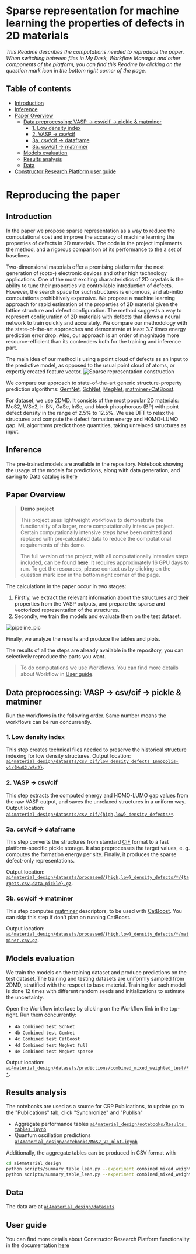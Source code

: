# Sparse representation for machine learning the properties of defects in 2D materials

*This Readme describes the computations needed to reproduce the paper. When switching between files in My Desk, Workflow Manager and other components of the platform, you can find this Readme by clicking on the question mark icon in the bottom right corner of the page.*

## Table of contents

- [Introduction](#introduction)
- [Inference](#inference)
- [Paper Overview](#overview)
  - [Data preprocessing: VASP -\> csv/cif -\> pickle \& matminer](#data-preprocessing-vasp---csvcif---pickle--matminer)
    - [1. Low density index](#1-low-density-index)
    - [2. VASP -\> csv/cif](#2-vasp---csvcif)
    - [3a. csv/cif -\> dataframe](#3a-csvcif---dataframe)
    - [3b. csv/cif -\> matminer](#3b-csvcif---matminer)
  - [Models evaluation](#models-evaluation)
  - [Results analysis](#results-analysis)
  - [Data](#data)
- [Constructor Research Platform user guide](#user-guide)

# Reproducing the paper

## Introduction
In the paper we propose sparse representation as a way to reduce the computational cost and improve the accuracy of machine learning the properties of defects in 2D materials. The code in the project implements the method, and a rigorous comparison of its performance to the a set of baselines.

Two-dimensional materials offer a promising platform for the next generation of (opto-) electronic devices and other high technology applications. One of the most exciting characteristics of 2D crystals is the ability to tune their properties via controllable introduction of defects. However, the search space for such structures is enormous, and ab-initio computations prohibitively expensive. We propose a machine learning approach for rapid estimation of the properties of 2D material given the lattice structure and defect configuration. The method suggests a way to represent  configuration of 2D materials with defects that allows a neural network to train quickly and accurately. We compare our methodology with the state-of-the-art approaches and demonstrate at least 3.7 times energy prediction error drop. Also, our approach is an order of magnitude more resource-efficient than its contenders both for the training and inference part.

The main idea of our method is using a point cloud of defects as an input to the predictive model, as opposed to the usual point cloud of atoms, or expertly created feature vector.
![Sparse representation construction](./constructor_pics/sparse.png)

We compare our approach to state-of-the-art generic structure-property prediction algorithms: [GemNet](https://arxiv.org/abs/2106.08903), [SchNet](https://arxiv.org/abs/1706.08566), [MegNet](https://arxiv.org/abs/1812.05055), [matminer+CatBoost](https://github.com/hackingmaterials/matminer).

For dataset, we use [2DMD](https://www.nature.com/articles/s41699-023-00369-1). It consists of the most popular 2D materials: MoS2, WSe2, h-BN, GaSe, InSe, and black phosphorous (BP) with point defect density in the range of 2.5% to 12.5%. We use DFT to relax the structures and compute the defect formation energy and HOMO-LUMO gap. ML algorithms predict those quantities, taking unrelaxed structures as input.

## Inference
The pre-trained models are available in the repository. Notebook showing the usage of the models for predictions, along with data generation, and saving to Data catalog is [here](../notebooks/Inference.ipynb) 

## Paper Overview

> **Demo project**
> 
> This project uses lightweight workflows to demonstrate the functionality of a larger, more computationally intensive project. Certain computationally intensive steps have been omitted and replaced with pre-calculated data to reduce the computational requirements of this demo.
> 
>  The full version of the project, with all computationally intensive steps included, can be found [here](https://research.constructor.tech/public/project/6c2567e07ce64037b6b6edd2895b27ee). It requires approximately 16 GPU days to run. To get the resources, please contact us by clicking on the question mark icon in the bottom right corner of the page.

The calculations in the paper occur in two stages:
1. Firstly, we extract the relevant information about the structures and their properties from the VASP outputs, and prepare the sparse and vectorized representation of the structures.
2. Secondly, we train the models and evaluate them on the test dataset.

![pipeline_pic](constructor_pics/pipeline.png)

Finally, we analyze the results and produce the tables and plots.

The results of all the steps are already available in the repository, you can selectively reproduce the parts you want.

> To do computations we use Workflows. You can find more details about Workflow in [User guide](https://docs.constructor.tech/articles/constructor-research-platform-user-guide/managing-workflows).

## Data preprocessing: VASP -> csv/cif -> pickle & matminer

Run the workflows in the following order. Same number means the workflows can be run concurrently.

### 1. Low density index

This step creates technical files needed to preserve the historical structure indexing for low density structures. Output location: [`ai4material_design/datasets/csv_cif/low_density_defects_Innopolis-v1/{MoS2,WSe2}`](../datasets/csv_cif/low_density_defects_Innopolis-v1).

### 2. VASP -> csv/cif

This step extracts the computed energy and HOMO-LUMO gap values from the raw VASP output, and saves the unrelaxed structures in a uniform way. Output location: [`ai4material_design/datasets/csv_cif/{high,low}_density_defects/*`](../datasets/csv_cif).

### 3a. csv/cif -> dataframe

This step converts the structures from standard [CIF](https://www.iucr.org/resources/cif) format to a fast platform-specific pickle storage. It also preprocesses the target values, e. g. computes the formation energy per site. Finally, it produces the sparse defect-only representations.

Output location: [`ai4material_design/datasets/processed/{high,low}_density_defects/*/{targets.csv,data.pickle}.gz`](../datasets/processed).

### 3b. csv/cif -> matminer

This step computes [matminer](https://github.com/hackingmaterials/matminer) descriptors, to be used with [CatBoost](https://catboost.ai/). You can skip this step if don't plan on running CatBoost.

Output location: [`ai4material_design/datasets/processed/{high,low}_density_defects/*/matminer.csv.gz`](../datasets/processed).

## Models evaluation

We train the models on the training dataset and produce predictions on the test dataset. The training and testing datasets are uniformly sampled from 2DMD, stratified with the respect to base material. Training for each model is done 12 times with different random seeds and initializations to estimate the uncertainty.

Open the Workflow interface by clicking on the Workflow link in the top-right. Run them concurrently:
* `4a Combined test SchNet`
* `4b Combined test GemNet`
* `4c Combined test CatBoost`
* `4d Combined test MegNet full`
* `4e Combined test MegNet sparse`

Output location: [`ai4material_design/datasets/predictions/combined_mixed_weighted_test/**`](../datasets/predictions/combined_mixed_weighted_test).


## Results analysis
The notebooks are used as a source for CRP Publications, to update go to the "Publications" tab, click "Synchronize" and "Publish"
* Aggregate performance tables [`ai4material_design/notebooks/Results tables.ipynb`](../notebooks/Results%20tables.ipynb)
* Quantum oscillation predictions [`ai4material_design/notebooks/MoS2_V2_plot.ipynb`](../notebooks/MoS2_V2_plot.ipynb)

Additionally, the aggregate tables can be produced in CSV format with
```bash
cd ai4material_design
python scripts/summary_table_lean.py --experiment combined_mixed_weighted_test --targets formation_energy_per_site --stability-trials stability/schnet/25-11-2022_16-52-31/71debf15 stability/catboost/29-11-2022_13-16-01/02e5eda9 stability/gemnet/16-11-2022_20-05-04/b5723f85 stability/megnet_pytorch/sparse/05-12-2022_19-50-53/d6b7ce45 stability/megnet_pytorch/25-11-2022_11-38-18/1baefba7 --separate-by target --column-format-re stability\/\(?P\<name\>.+\)\/.+/\.+ --paper-results --multiple 1000 --format pandas_separate_std
python scripts/summary_table_lean.py --experiment combined_mixed_weighted_test --targets homo_lumo_gap_min --stability-trials stability/schnet/25-11-2022_16-52-31/2a52dbe8 stability/catboost/29-11-2022_13-16-01/1b1af67c stability/gemnet/16-11-2022_20-05-04/c366c47e stability/megnet_pytorch/sparse/05-12-2022_19-50-53/831cc496 stability/megnet_pytorch/25-11-2022_11-38-18/1baefba7 --separate-by target --column-format-re stability\/\(?P\<name\>.+\)\/.+/\.+ --paper-results --multiple 1000 --format pandas_separate_std
```

## Data
The data are at [`ai4material_design/datasets`](../datasets).

## User guide
You can find more details about Constructor Research Platform functionality in the documentation [here](https://docs.constructor.tech/articles/?readerUiPreview=1#!constructor-research-platform-user-guide/about-this-guide)
